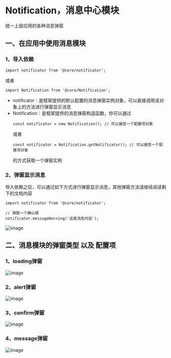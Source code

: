 # Notification，消息中心模块

统一上层应用的各种消息弹窗

## 一、在应用中使用消息模块

### 1、导入依赖
```
import notificator from '@core/notificator';
```

或者
```
import Notification from '@core/Notification';
```
 * notificator：是框架提供的默认配置的消息弹窗实例对象，可以直接调用该对象上的方法进行弹窗显示消息
 * Notification：是框架提供的消息弹窗构造函数，你可以通过
    ```
    const notificator = new Notification(); // 可以接受一个配置项对象
    ```
    或者
    ```
    const notificator = Notification.getNotificator(); // 可以接受一个配置项对象
    ```
    的方式获取一个弹窗实例

### 2、弹窗显示消息
导入依赖之后，可以通过如下方式进行弹窗显示消息，其他弹窗方法请继续阅读剩下的文档内容
```
import notificator from '@core/notificator';

// 弹窗一个确认框
notificator.messageWarning('这是消息内容');
```

![image](https://github.com/linmingdao/v-bonjour/raw/master/doc/assets/alert.png)

## 二、消息模块的弹窗类型 以及 配置项

### 1、loading弹窗
![image](https://github.com/linmingdao/v-bonjour/raw/master/doc/assets/loading.png)

### 2、alert弹窗
![image](https://github.com/linmingdao/v-bonjour/raw/master/doc/assets/alert.png)

### 3、confirm弹窗
![image](https://github.com/linmingdao/v-bonjour/raw/master/doc/assets/confirm.png)

### 4、message弹窗
![image](https://github.com/linmingdao/v-bonjour/raw/master/doc/assets/message.png)
